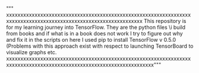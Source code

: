 """ xxxxxxxxxxxxxxxxxxxxxxxxxxxxxxxxxxxxxxxxxxxxxxxxxxxxxxxxxxxxxxxxxxxxxxxxxxxxxxxxxxxxxxxxxxxxxxxxxxxxxxxxxxxxxxxxx
This repository is for my learning journey into TensorFlow. They are the python files \i build from books and if what
is in a book does not work I try to figure out why and fix it in the scripts on here
I used pip to install TensorFlow v 0.5.0 (Problems with this approach exist with respect to launching TensorBoard to 
visualize graphs etc.
xxxxxxxxxxxxxxxxxxxxxxxxxxxxxxxxxxxxxxxxxxxxxxxxxxxxxxxxxxxxxxxxxxxxxxxxxxxxxxxxxxxxxxxxxxxxxxxxxxxxxxxxxxxxxxxxxxxxx"""
